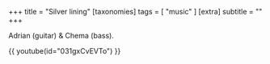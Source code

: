 +++
title = "Silver lining"
[taxonomies]
tags = [ "music" ]
[extra]
subtitle = ""
+++

Adrian (guitar) & Chema (bass).

{{ youtube(id="031gxCvEVTo") }}

<!-- more -->